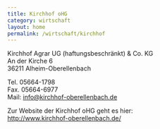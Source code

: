```yaml
---
title: Kirchhof oHG
category: wirtschaft
layout: home
permalink: /wirtschaft/kirchhof
---
```


Kirchhof Agrar UG (haftungsbeschränkt) & Co. KG  
An der Kirche 6  
36211 Alheim-Oberellenbach  

Tel. 05664-1798  
Fax. 05664-6977  
Mail: info@kirchhof-oberellenbach.de  

Zur Website der Kirchhof oHG geht es hier:  
<http://www.kirchhof-oberellenbach.de/>